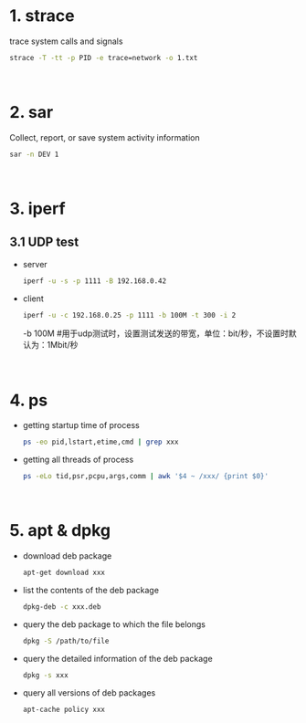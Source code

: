 
# 1. strace

trace system calls and signals

```sh
strace -T -tt -p PID -e trace=network -o 1.txt
```

&nbsp;


# 2. sar

Collect, report, or save system activity information

```sh
sar -n DEV 1
```

&nbsp;


# 3. iperf

## 3.1 UDP test

- server

    ```sh
    iperf -u -s -p 1111 -B 192.168.0.42
    ```

- client

    ```sh
    iperf -u -c 192.168.0.25 -p 1111 -b 100M -t 300 -i 2
    ```
  
    -b 100M  #用于udp测试时，设置测试发送的带宽，单位：bit/秒，不设置时默认为：1Mbit/秒

&nbsp;


# 4. ps

- getting startup time of process

    ```sh
    ps -eo pid,lstart,etime,cmd | grep xxx
    ```

- getting all threads of process

    ```sh
    ps -eLo tid,psr,pcpu,args,comm | awk '$4 ~ /xxx/ {print $0}'
    ```

&nbsp;


# 5. apt & dpkg

- download deb package

    ```sh
    apt-get download xxx
    ```

- list the contents of the deb package

    ```sh
    dpkg-deb -c xxx.deb
    ```

- query the deb package to which the file belongs

    ```sh
    dpkg -S /path/to/file
    ```

- query the detailed information of the deb package

    ```sh
    dpkg -s xxx
    ```

- query all versions of deb packages

    ```sh
    apt-cache policy xxx
    ```